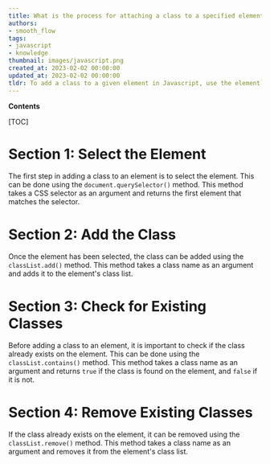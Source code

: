 ```yaml
---
title: What is the process for attaching a class to a specified element?
authors:
- smooth_flow
tags:
- javascript
- knowledge
thumbnail: images/javascript.png
created_at: 2023-02-02 00:00:00
updated_at: 2023-02-02 00:00:00
tldr: To add a class to a given element in Javascript, use the element`s .classList.add() method.
---
```


**Contents**

[TOC]

# Section 1: Select the Element

The first step in adding a class to an element is to select the element. This can be done using the `document.querySelector()` method. This method takes a CSS selector as an argument and returns the first element that matches the selector.

# Section 2: Add the Class

Once the element has been selected, the class can be added using the `classList.add()` method. This method takes a class name as an argument and adds it to the element's class list.

# Section 3: Check for Existing Classes

Before adding a class to an element, it is important to check if the class already exists on the element. This can be done using the `classList.contains()` method. This method takes a class name as an argument and returns `true` if the class is found on the element, and `false` if it is not.

# Section 4: Remove Existing Classes

If the class already exists on the element, it can be removed using the `classList.remove()` method. This method takes a class name as an argument and removes it from the element's class list.
